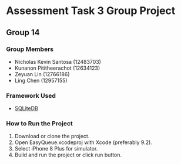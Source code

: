 # Assessment Task 3 Group Project

## Group 14

### Group Members
* Nicholas Kevin Santosa (12483703)
* Kunanon Pititheerachot (12634123)
* Zeyuan Lin (12766186)
* Ling Chen (12957155)

### Framework Used
* [SQLiteDB](https://github.com/FahimF/SQLiteDB)

### How to Run the Project
1. Download or clone the project.
2. Open EasyQueue.xcodeproj with Xcode (preferably 9.2).
3. Select iPhone 8 Plus for simulator.
4. Build and run the project or click run button.

